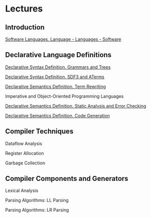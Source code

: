 # Lectures

## Introduction

[Software Languages. Language - Languages - Software](part-1-introduction/lecture-1-compilers)

## Declarative Language Definitions

[Declarative Syntax Definition. Grammars and Trees](part-2-definition/lecture-3-grammars)

[Declarative Syntax Definition. SDF3 and ATerms](part-2-definition/lecture-4-SDF)

[Declarative Semantics Definition. Term Rewriting](part-2-definition/lecture-6-Stratego)

Imperative and Object-Oriented Programming Languages

[Declarative Semantics Definition. Static Analysis and Error Checking](part-2-definition/lecture-7-analysis)

[Declarative Semantics Definition. Code Generation](part-2-definition/lecture-8-codegen)

## Compiler Techniques

Dataflow Analysis

Register Allocation

Garbage Collection

## Compiler Components and Generators

Lexical Analysis

Parsing Algorithms: LL Parsing

Parsing Algorithms: LR Parsing
